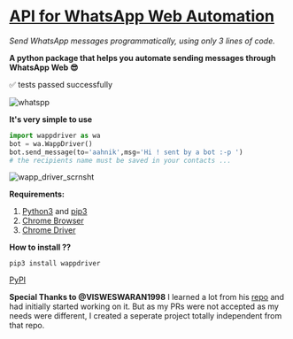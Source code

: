 # [API for WhatsApp Web Automation](https://aahnik.github.io/wappdriver/)
_Send WhatsApp messages programmatically, using only 3 lines of code._


**A python package that helps you automate sending messages through WhatsApp Web 😎**


✅ tests passed successfully

![whatspp](https://user-images.githubusercontent.com/66209958/90409877-5953cf80-e0c7-11ea-8700-d4549735fc10.png)



**It's very simple to use**

```python
import wappdriver as wa
bot = wa.WappDriver()
bot.send_message(to='aahnik',msg='Hi ! sent by a bot :-p ')
# the recipients name must be saved in your contacts ...

```

![wapp_driver_scrnsht](https://user-images.githubusercontent.com/66209958/90502857-2879a600-e16c-11ea-8f7f-7bbf2a993a13.png)


**Requirements:**

1. [Python3](https://www.python.org/) and [pip3](https://www.python.org/)
2. [Chrome Browser](https://www.google.com/chrome/) 
3. [Chrome Driver](https://chromedriver.storage.googleapis.com/index.html?path=84.0.4147.30/)




**How to install ??**

```
pip3 install wappdriver
```

[PyPI](https://pypi.org/project/wappdriver/)

**Special Thanks to @VISWESWARAN1998**
I learned a lot from his [repo](https://github.com/aahnik/Simple-Yet-Hackable-WhatsApp-api) and had initially started working on it.
But as my PRs were not accepted as my needs were different, I created a seperate project totally independent from that repo.
